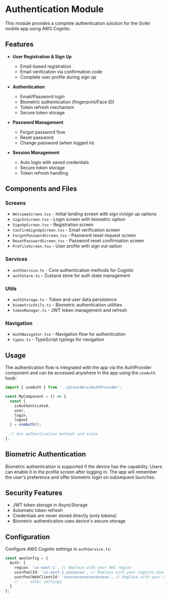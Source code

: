 # Authentication Module

This module provides a complete authentication solution for the Gofer mobile app using AWS Cognito.

## Features

- **User Registration & Sign Up**
  - Email-based registration
  - Email verification via confirmation code
  - Complete user profile during sign up

- **Authentication**
  - Email/Password login
  - Biometric authentication (fingerprint/Face ID)
  - Token refresh mechanism
  - Secure token storage

- **Password Management**
  - Forgot password flow
  - Reset password
  - Change password (when logged in)

- **Session Management**
  - Auto login with saved credentials
  - Secure token storage
  - Token refresh handling

## Components and Files

### Screens

- `WelcomeScreen.tsx` - Initial landing screen with sign in/sign up options
- `SignInScreen.tsx` - Login screen with biometric option
- `SignUpScreen.tsx` - Registration screen
- `ConfirmSignUpScreen.tsx` - Email verification screen
- `ForgotPasswordScreen.tsx` - Password reset request screen
- `ResetPasswordScreen.tsx` - Password reset confirmation screen
- `ProfileScreen.tsx` - User profile with sign out option

### Services

- `authService.ts` - Core authentication methods for Cognito
- `authStore.ts` - Zustand store for auth state management

### Utils

- `authStorage.ts` - Token and user data persistence
- `biometricUtils.ts` - Biometric authentication utilities
- `tokenManager.ts` - JWT token management and refresh

### Navigation

- `AuthNavigator.tsx` - Navigation flow for authentication
- `types.ts` - TypeScript typings for navigation

## Usage

The authentication flow is integrated with the app via the AuthProvider component and can be accessed anywhere in the app using the `useAuth` hook:

```typescript
import { useAuth } from '../providers/AuthProvider';

const MyComponent = () => {
  const { 
    isAuthenticated,
    user,
    login,
    logout
  } = useAuth();
  
  // Use authentication methods and state
};
```

## Biometric Authentication

Biometric authentication is supported if the device has the capability. Users can enable it in the profile screen after logging in. The app will remember the user's preference and offer biometric login on subsequent launches.

## Security Features

- JWT token storage in AsyncStorage
- Automatic token refresh
- Credentials are never stored directly (only tokens)
- Biometric authentication uses device's secure storage

## Configuration

Configure AWS Cognito settings in `authService.ts`:

```typescript
const awsConfig = {
  Auth: {
    region: 'us-east-1', // Replace with your AWS region
    userPoolId: 'us-east-1_xxxxxxxx', // Replace with your Cognito User Pool ID
    userPoolWebClientId: 'xxxxxxxxxxxxxxxxxxxx', // Replace with your App Client ID
    // ... other settings
  }
};
```
